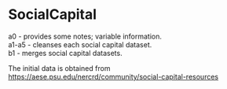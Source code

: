 # SocialCapital
a0 - provides some notes; variable information. </br>
a1-a5 - cleanses each social capital dataset. </br>
b1 - merges social capital datasets. </br>

The initial data is obtained from https://aese.psu.edu/nercrd/community/social-capital-resources </br>
